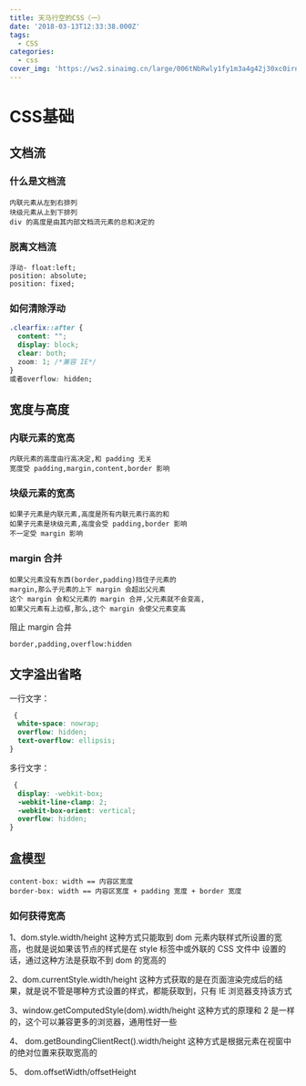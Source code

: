 ```yaml
---
title: 天马行空的CSS（一）
date: '2018-03-13T12:33:38.000Z'
tags:
  - CSS
categories:
  - css
cover_img: 'https://ws2.sinaimg.cn/large/006tNbRwly1fy1m3a4g42j30xc0irnob.jpg'
---
```


# CSS基础

## 文档流

### 什么是文档流

```markup
内联元素从左到右排列
块级元素从上到下排列
div 的高度是由其内部文档流元素的总和决定的
```

### 脱离文档流

```markup
浮动- float:left;
position: absolute;
position: fixed;
```

### 如何清除浮动

```css
.clearfix::after {
  content: "";
  display: block;
  clear: both;
  zoom: 1; /*兼容 IE*/
}
或者overflow: hidden;
```

## 宽度与高度

### 内联元素的宽高

```markup
内联元素的高度由行高决定,和 padding 无关
宽度受 padding,margin,content,border 影响
```

### 块级元素的宽高

```markup
如果子元素是内联元素,高度是所有内联元素行高的和
如果子元素是块级元素,高度会受 padding,border 影响
不一定受 margin 影响
```

### margin 合并

```markup
如果父元素没有东西(border,padding)挡住子元素的
margin,那么子元素的上下 margin 会超出父元素
这个 margin 会和父元素的 margin 合并,父元素就不会变高,
如果父元素有上边框,那么,这个 margin 会使父元素变高
```

阻止 margin 合并

```markup
border,padding,overflow:hidden
```

## 文字溢出省略

一行文字：

```css
 {
  white-space: nowrap;
  overflow: hidden;
  text-overflow: ellipsis;
}
```

多行文字：

```css
 {
  display: -webkit-box;
  -webkit-line-clamp: 2;
  -webkit-box-orient: vertical;
  overflow: hidden;
}
```

## 盒模型

```markup
content-box: width == 内容区宽度
border-box: width == 内容区宽度 + padding 宽度 + border 宽度
```

### 如何获得宽高

1、dom.style.width/height 这种方式只能取到 dom 元素内联样式所设置的宽高，也就是说如果该节点的样式是在 style 标签中或外联的 CSS 文件中 设置的话，通过这种方法是获取不到 dom 的宽高的

2、dom.currentStyle.width/height 这种方式获取的是在页面渲染完成后的结果，就是说不管是哪种方式设置的样式，都能获取到，只有 IE 浏览器支持该方式

3、window.getComputedStyle\(dom\).width/height 这种方式的原理和 2 是一样的，这个可以兼容更多的浏览器，通用性好一些

4、 dom.getBoundingClientRect\(\).width/height 这种方式是根据元素在视窗中的绝对位置来获取宽高的

5、 dom.offsetWidth/offsetHeight

